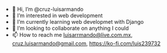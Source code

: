 - 👋 Hi, I’m @cruz-luisarmando
- 👀 I’m interested in web development
- 🌱 I’m currently learning web developmet with Django
- 💞️ I’m looking to collaborate on anything I could
- 📫 How to reach me luisarrmando@live.com.mx, cruz.luisarmando@gmail.com, https://ko-fi.com/luis239732

<!---
cruz-luisarmando/cruz-luisarmando is a ✨ special ✨ repository because its `README.md` (this file) appears on your GitHub profile.
You can click the Preview link to take a look at your changes.
--->
